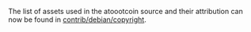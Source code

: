 The list of assets used in the atoootcoin source and their attribution can now be found in [contrib/debian/copyright](../contrib/debian/copyright).
